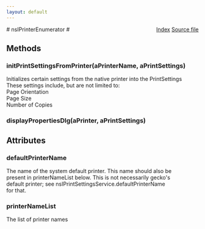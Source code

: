 ```yaml
---
layout: default
---
```

<div class='links' style='float:right'><a href="../index.html">Index</a>
<a href="http://dxr.mozilla.org/mozilla-central/source/widget/nsIPrintOptions.idl">Source file</a>
</div>
# nsIPrinterEnumerator #

## Methods ##

### initPrintSettingsFromPrinter(aPrinterName, aPrintSettings) ###
  
Initializes certain settings from the native printer into the PrintSettings  
These settings include, but are not limited to:  
  Page Orientation  
  Page Size  
  Number of Copies  
  

### displayPropertiesDlg(aPrinter, aPrintSettings) ###

## Attributes ##

### defaultPrinterName ###
  
The name of the system default printer. This name should also be  
present in printerNameList below. This is not necessarily gecko's  
default printer; see nsIPrintSettingsService.defaultPrinterName  
for that.  
  

### printerNameList ###
  
The list of printer names  
  
